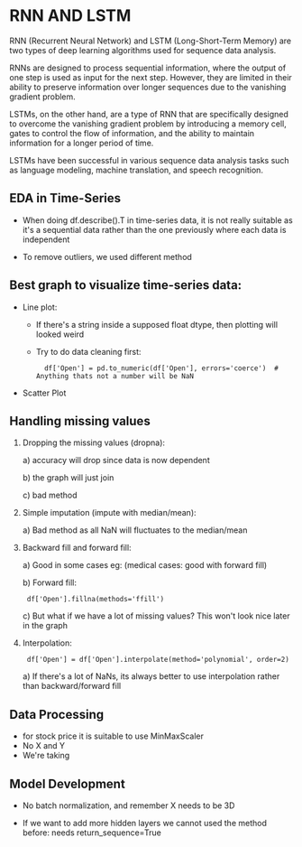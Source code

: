 # RNN AND LSTM

RNN (Recurrent Neural Network) and LSTM (Long-Short-Term Memory) are two types of deep learning algorithms used for sequence data analysis.

RNNs are designed to process sequential information, where the output of one step is used as input for the next step. However, they are limited in their ability to preserve information over longer sequences due to the vanishing gradient problem.

LSTMs, on the other hand, are a type of RNN that are specifically designed to overcome the vanishing gradient problem by introducing a memory cell, gates to control the flow of information, and the ability to maintain information for a longer period of time.

LSTMs have been successful in various sequence data analysis tasks such as language modeling, machine translation, and speech recognition.

## EDA in Time-Series

- When doing df.describe().T in time-series data, it is not really suitable as it's a sequential data rather than the one previously where each data is independent

- To remove outliers, we used different method

## Best graph to visualize time-series data:

- Line plot:

  - If there's a string inside a supposed float dtype, then plotting will looked weird
  - Try to do data cleaning first:

          df['Open'] = pd.to_numeric(df['Open'], errors='coerce')  # Anything thats not a number will be NaN

- Scatter Plot

## Handling missing values

1.  Dropping the missing values (dropna):

    a) accuracy will drop since data is now dependent

    b) the graph will just join

    c) bad method

2.  Simple imputation (impute with median/mean):

    a) Bad method as all NaN will fluctuates to the median/mean

3.  Backward fill and forward fill:

    a) Good in some cases eg: (medical cases: good with forward fill)

    b) Forward fill:

         df['Open'].fillna(methods='ffill')

    c) But what if we have a lot of missing values? This won't look nice later in the graph

4.  Interpolation:

         df['Open'] = df['Open'].interpolate(method='polynomial', order=2)

    a) If there's a lot of NaNs, its always better to use interpolation rather than backward/forward fill

## Data Processing

- for stock price it is suitable to use MinMaxScaler
- No X and Y
- We're taking

## Model Development

- No batch normalization, and remember X needs to be 3D

- If we want to add more hidden layers we cannot used the method before:
  needs return_sequence=True
